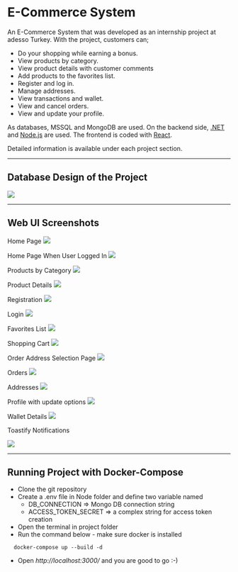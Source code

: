 # E-Commerce System

An E-Commerce System that was developed as an internship project at adesso Turkey. With the project, customers can;
- Do your shopping while earning a bonus.
- View products by category.
- View product details with customer comments
- Add products to the favorites list.
- Register and log in.
- Manage addresses.
- View transactions and wallet.
- View and cancel orders.
- View and update your profile.

As databases, MSSQL and MongoDB are used.
On the backend side, [.NET](/dotNET/) and [Node.js](/Node/) are used.
The frontend is coded with [React](/React/).

Detailed information is available under each project section.

-------------------------------
## Database Design of the Project

![](/images/database-design.png)

-------------------------------
## Web UI Screenshots
Home Page
![](/images/home-screen.png)

Home Page When User Logged In
![](/images/home-screen-logged-in.png)

Products by Category
![](/images/category-listing.png)

Product Details
![](/images/product-details.png)

Registration
![](/images/register.png)

Login
![](/images/login.png)

Favorites List
![](/images/favorites.png)

Shopping Cart
![](/images/cart.png)

Order Address Selection Page
![](/images/order-address-selection.png)

Orders
![](/images/orders.png)

Addresses
![](/images/addresses.png)

Profile with update options
![](/images/profile.png)

Wallet Details
![](/images/wallet.png)

Toastify Notifications

![](/images/toastify-notifications.png)

-------------------------------
## Running Project with Docker-Compose
- Clone the git repository
- Create a .env file in Node folder and define two variable named
  - DB_CONNECTION => Mongo DB connection string
  - ACCESS_TOKEN_SECRET => a complex string for access token creation
- Open the terminal in project folder
- Run the command below - make sure docker is installed

```  
  docker-compose up --build -d
```
- Open *http://localhost:3000/* and you are good to go :-) 